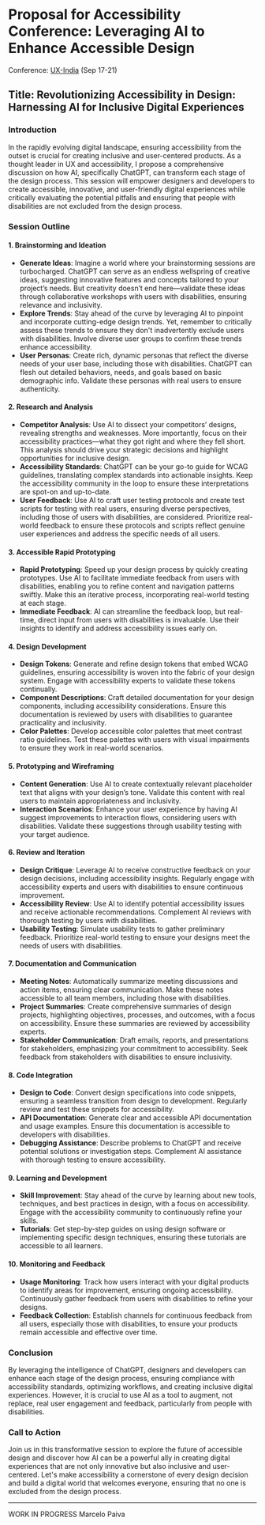 # Proposal for Accessibility Conference: Leveraging AI to Enhance Accessible Design
Conference: [UX-India](https://2024.ux-india.org/) (Sep 17-21)

## Title: Revolutionizing Accessibility in Design: Harnessing AI for Inclusive Digital Experiences

### Introduction
In the rapidly evolving digital landscape, ensuring accessibility from the outset is crucial for creating inclusive and user-centered products. As a thought leader in UX and accessibility, I propose a comprehensive discussion on how AI, specifically ChatGPT, can transform each stage of the design process. This session will empower designers and developers to create accessible, innovative, and user-friendly digital experiences while critically evaluating the potential pitfalls and ensuring that people with disabilities are not excluded from the design process.

### Session Outline

#### 1. Brainstorming and Ideation
- **Generate Ideas**: Imagine a world where your brainstorming sessions are turbocharged. ChatGPT can serve as an endless wellspring of creative ideas, suggesting innovative features and concepts tailored to your project’s needs. But creativity doesn’t end here—validate these ideas through collaborative workshops with users with disabilities, ensuring relevance and inclusivity.
- **Explore Trends**: Stay ahead of the curve by leveraging AI to pinpoint and incorporate cutting-edge design trends. Yet, remember to critically assess these trends to ensure they don't inadvertently exclude users with disabilities. Involve diverse user groups to confirm these trends enhance accessibility.
- **User Personas**: Create rich, dynamic personas that reflect the diverse needs of your user base, including those with disabilities. ChatGPT can flesh out detailed behaviors, needs, and goals based on basic demographic info. Validate these personas with real users to ensure authenticity.

#### 2. Research and Analysis
- **Competitor Analysis**: Use AI to dissect your competitors’ designs, revealing strengths and weaknesses. More importantly, focus on their accessibility practices—what they got right and where they fell short. This analysis should drive your strategic decisions and highlight opportunities for inclusive design.
- **Accessibility Standards**: ChatGPT can be your go-to guide for WCAG guidelines, translating complex standards into actionable insights. Keep the accessibility community in the loop to ensure these interpretations are spot-on and up-to-date.
- **User Feedback**: Use AI to craft user testing protocols and create test scripts for testing with real users, ensuring diverse perspectives, including those of users with disabilities, are considered. Prioritize real-world feedback to ensure these protocols and scripts reflect genuine user experiences and address the specific needs of all users.

#### 3. Accessible Rapid Prototyping
- **Rapid Prototyping**: Speed up your design process by quickly creating prototypes. Use AI to facilitate immediate feedback from users with disabilities, enabling you to refine content and navigation patterns swiftly. Make this an iterative process, incorporating real-world testing at each stage.
- **Immediate Feedback**: AI can streamline the feedback loop, but real-time, direct input from users with disabilities is invaluable. Use their insights to identify and address accessibility issues early on.

#### 4. Design Development
- **Design Tokens**: Generate and refine design tokens that embed WCAG guidelines, ensuring accessibility is woven into the fabric of your design system. Engage with accessibility experts to validate these tokens continually.
- **Component Descriptions**: Craft detailed documentation for your design components, including accessibility considerations. Ensure this documentation is reviewed by users with disabilities to guarantee practicality and inclusivity.
- **Color Palettes**: Develop accessible color palettes that meet contrast ratio guidelines. Test these palettes with users with visual impairments to ensure they work in real-world scenarios.

#### 5. Prototyping and Wireframing
- **Content Generation**: Use AI to create contextually relevant placeholder text that aligns with your design’s tone. Validate this content with real users to maintain appropriateness and inclusivity.
- **Interaction Scenarios**: Enhance your user experience by having AI suggest improvements to interaction flows, considering users with disabilities. Validate these suggestions through usability testing with your target audience.

#### 6. Review and Iteration
- **Design Critique**: Leverage AI to receive constructive feedback on your design decisions, including accessibility insights. Regularly engage with accessibility experts and users with disabilities to ensure continuous improvement.
- **Accessibility Review**: Use AI to identify potential accessibility issues and receive actionable recommendations. Complement AI reviews with thorough testing by users with disabilities.
- **Usability Testing**: Simulate usability tests to gather preliminary feedback. Prioritize real-world testing to ensure your designs meet the needs of users with disabilities.

#### 7. Documentation and Communication
- **Meeting Notes**: Automatically summarize meeting discussions and action items, ensuring clear communication. Make these notes accessible to all team members, including those with disabilities.
- **Project Summaries**: Create comprehensive summaries of design projects, highlighting objectives, processes, and outcomes, with a focus on accessibility. Ensure these summaries are reviewed by accessibility experts.
- **Stakeholder Communication**: Draft emails, reports, and presentations for stakeholders, emphasizing your commitment to accessibility. Seek feedback from stakeholders with disabilities to ensure inclusivity.

#### 8. Code Integration
- **Design to Code**: Convert design specifications into code snippets, ensuring a seamless transition from design to development. Regularly review and test these snippets for accessibility.
- **API Documentation**: Generate clear and accessible API documentation and usage examples. Ensure this documentation is accessible to developers with disabilities.
- **Debugging Assistance**: Describe problems to ChatGPT and receive potential solutions or investigation steps. Complement AI assistance with thorough testing to ensure accessibility.

#### 9. Learning and Development
- **Skill Improvement**: Stay ahead of the curve by learning about new tools, techniques, and best practices in design, with a focus on accessibility. Engage with the accessibility community to continuously refine your skills.
- **Tutorials**: Get step-by-step guides on using design software or implementing specific design techniques, ensuring these tutorials are accessible to all learners.

#### 10. Monitoring and Feedback
- **Usage Monitoring**: Track how users interact with your digital products to identify areas for improvement, ensuring ongoing accessibility. Continuously gather feedback from users with disabilities to refine your designs.
- **Feedback Collection**: Establish channels for continuous feedback from all users, especially those with disabilities, to ensure your products remain accessible and effective over time.

### Conclusion
By leveraging the intelligence of ChatGPT, designers and developers can enhance each stage of the design process, ensuring compliance with accessibility standards, optimizing workflows, and creating inclusive digital experiences. However, it is crucial to use AI as a tool to augment, not replace, real user engagement and feedback, particularly from people with disabilities.

### Call to Action
Join us in this transformative session to explore the future of accessible design and discover how AI can be a powerful ally in creating digital experiences that are not only innovative but also inclusive and user-centered. Let's make accessibility a cornerstone of every design decision and build a digital world that welcomes everyone, ensuring that no one is excluded from the design process.

---

WORK IN PROGRESS
Marcelo Paiva
